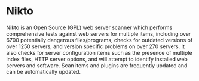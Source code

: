# Nikto

Nikto is an Open Source (GPL) web server scanner which performs comprehensive tests against web servers for multiple items, including over 6700 potentially dangerous files/programs,
checks for outdated versions of over 1250 servers, and version specific problems on over 270 servers.
It also checks for server configuration items such as the presence of multiple index files, HTTP server options, and will attempt to identify installed web servers and software.
Scan items and plugins are frequently updated and can be automatically updated. 
